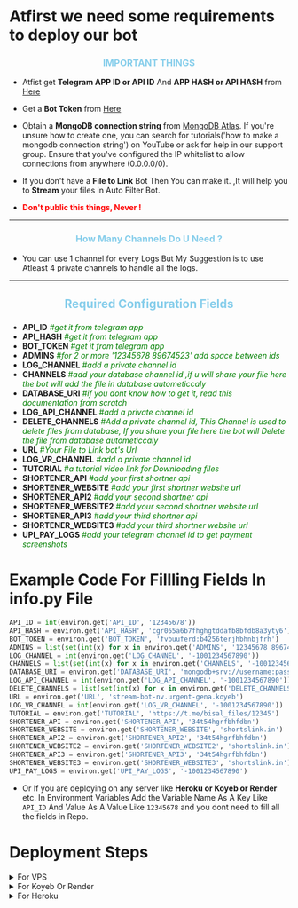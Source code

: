 # Atfirst we need some requirements to deploy our bot

<h3 align="center" style="color:skyblue">IMPORTANT THINGS</h3>

- Atfist get <b>Telegram APP ID or API ID</b> And <b> APP HASH or API HASH</b> from [Here](https://my.telegram.org/auth?to=apps)

- Get a <b>Bot Token</b> from [Here](https://telegram.me/BotFather)

- Obtain a <b>MongoDB connection string</b> from [MongoDB Atlas](https://www.mongodb.com/cloud/atlas). If you're unsure how to create one, you can search for tutorials('how to make a mongodb connection string') on YouTube or ask for help in our support group. Ensure that you've configured the IP whitelist to allow connections from anywhere (0.0.0.0/0).

- If you don't have a <b>File to Link</b> Bot Then You can make it. ,It will help you to <b>Stream</b> your files in Auto Filter Bot.
- <b style="color:red"> Don't public this things, Never !</b>

<hr>
<h3 align="center" style="color:skyblue">How Many Channels Do U Need ?</h3>

- You can use 1 channel for every Logs But My Suggestion is to use Atleast 4 private channels to handle all the logs.

<hr>
<h3 align="center" style="color:skyblue; font-size: 1.5em;">Required Configuration Fields</h3>

- **API_ID** <span style="color: green">#<i>get it from telegram app</i></span>
- **API_HASH** <span style="color: green">#<i>get it from telegram app</i></span>
- **BOT_TOKEN** <span style="color: green">#<i>get it from telegram app</i></span>
- **ADMINS** <span style="color: green">#<i>for 2 or more '12345678 89674523' add space between ids</i></span>
- **LOG_CHANNEL** <span style="color: green">#<i>add a private channel id</i></span>
- **CHANNELS** <span style="color: green">#<i>add your database channel id ,if u will share your file here the bot will add the file in database autometiccaly</i></span>
- **DATABASE_URI** <span style="color: green">#<i>if you dont know how to get it, read this documentation from scratch</i></span>
- **LOG_API_CHANNEL** <span style="color: green">#<i>add a private channel id</i></span>
- **DELETE_CHANNELS** <span style="color: green">#<i>Add a private channel id, This Channel is used to delete files from database, If you share your file here the bot will Delete the file from database autometiccaly</i></span>
- **URL** <span style="color: green">#<i>Your File to Link bot's Url</i></span>
- **LOG_VR_CHANNEL** <span style="color: green">#<i>add a private channel id</i></span>
- **TUTORIAL** <span style="color: green">#<i>a tutorial video link for Downloading files</i></span>
- **SHORTENER_API** <span style="color: green">#<i>add your first shortner api</i></span>
- **SHORTENER_WEBSITE** <span style="color: green">#<i>add your first shortner website url</i></span>
- **SHORTENER_API2** <span style="color: green">#<i>add your second shortner api</i></span>
- **SHORTENER_WEBSITE2** <span style="color: green">#<i>add your second shortner website url</i></span>
- **SHORTENER_API3** <span style="color: green">#<i>add your third shortner api</i></span>
- **SHORTENER_WEBSITE3** <span style="color: green">#<i>add your third shortner website url</i></span>
- **UPI_PAY_LOGS** <span style="color: green">#<i>add your telegram channel id to get payment screenshots</i></span>

# Example Code For Fillling Fields In info.py File

```py
API_ID = int(environ.get('API_ID', '12345678'))
API_HASH = environ.get('API_HASH', 'cgr055a6b7fhghgtddafb8bfdb8a3yty6')
BOT_TOKEN = environ.get('BOT_TOKEN', 'fvbuuferd:b4256terjhbhnbjfrh')
ADMINS = list(set(int(x) for x in environ.get('ADMINS', '12345678 89674523').split()))
LOG_CHANNEL = int(environ.get('LOG_CHANNEL', '-1001234567890'))
CHANNELS = list(set(int(x) for x in environ.get('CHANNELS', '-1001234567890 -1001234567890').split()))
DATABASE_URI = environ.get('DATABASE_URI', 'mongodb+srv://username:password@<cluster>.mongodb.net/<database>?retryWrites=true&w=majority')
LOG_API_CHANNEL = int(environ.get('LOG_API_CHANNEL', '-1001234567890'))
DELETE_CHANNELS = list(set(int(x) for x in environ.get('DELETE_CHANNELS', '-1001234567890 -1001234567890').split()))
URL = environ.get('URL', 'stream-bot-nv.urgent-gena.koyeb')
LOG_VR_CHANNEL = int(environ.get('LOG_VR_CHANNEL', '-1001234567890'))
TUTORIAL = environ.get('TUTORIAL', 'https://t.me/bisal_files/12345')
SHORTENER_API = environ.get('SHORTENER_API', '34t54hgrfbhfdbn')
SHORTENER_WEBSITE = environ.get('SHORTENER_WEBSITE', 'shortslink.in')
SHORTENER_API2 = environ.get('SHORTENER_API2', '34t54hgrfbhfdbn')
SHORTENER_WEBSITE2 = environ.get('SHORTENER_WEBSITE2', 'shortslink.in')
SHORTENER_API3 = environ.get('SHORTENER_API3', '34t54hgrfbhfdbn')
SHORTENER_WEBSITE3 = environ.get('SHORTENER_WEBSITE3', 'shortslink.in')
UPI_PAY_LOGS = environ.get('UPI_PAY_LOGS', '-1001234567890')
```

- Or If you are deploying on any server like <b>Heroku or Koyeb or Render</b> etc. In Environment Variables Add the Variable Name As A Key Like `API_ID` And Value As A Value Like `12345678`
  and you dont need to fill all the fields in Repo.

# Deployment Steps

<details>
<summary>For VPS</summary>

### First, install Python And Pip if you haven't already.

#### For Ubuntu/Debian

1. **Update the package list:**
   ```sh
   sudo apt update
   ```
2. **Install Python 3:**
   ```sh
   sudo apt install python3
   ```
3. **Install `pip` for Python 3:**
   ```sh
   sudo apt install python3-pip
   ```

#### For CentOS/RHEL

1. **Install the EPEL repository:**
   ```sh
   sudo yum install epel-release
   ```
2. **Install Python 3:**
   ```sh
   sudo yum install python3
   ```
3. **Install `pip` for Python 3:**
   ```sh
   sudo yum install python3-pip
   ```

#### For Fedora

1. **Update the package list:**
   ```sh
   sudo dnf update
   ```
2. **Install Python 3:**
   ```sh
   sudo dnf install python3
   ```
3. **Install `pip` for Python 3:**
   ```sh
   sudo dnf install python3-pip
   ```

#### For Arch Linux

1. **Update the package list:**
   ```sh
   sudo pacman -Syu
   ```
2. **Install Python and `pip`:**
   ```sh
   sudo pacman -S python python-pip
   ```

After running these commands, you should have both Python and `pip` installed on your VPS. You can verify the installations by running:

```sh
python3 --version
pip3 --version
```

### Now Create a Folder Named 'myBots' You can use any name you want.

To create a folder (directory) in Linux Vps, you need to use the `mkdir` command.

1. **Create a directory:**
   ```sh
   mkdir myBots
   ```
2. **Verify if directory is created or not:**
   ```sh
   ls
   ```

### Lets Enter To The Folder

1. **Change directory:**
   ```sh
   cd ./myBots
   ```
2. **Verify if directory is changed or not:**
   ```sh
   pwd
   ```

### Clone the Repo In The Folder `myBots` In Your VPS

1. **Clone the Repo Using this:**
   ```sh
   git clone https://github.com/biisal/biisal-filter-bot
   ```
2. **Verify if Repo is cloned or not:**
   ```sh
   ls
   ```

### Now Create A Virtual Environment

1. **Create A Virtual Environment:**
   ```sh
   python3 -m venv venv
   ```
2. **Verify if Virtual Environment is created or not:**
   ```sh
   ls
   ```
3. **Activate Virtual Environment:**
   ```sh
   source venv/bin/activate
   ```

### Now Enter To Our Bot Folder 'biisal-filter-bot'

```sh
cd ./biisal-filter-bot
```

### Edit info.py For Variables <span style="color:red ;opacity:0.5">#Optional</span>

If you want to edit any variable in your VPS then you can edit it here using:

```sh
nano ./info.py
```

Edit the Variables as per your need.

- To Save The edit use `Ctrl+O` then `Enter` and `Ctrl+X`

### Now Install All Requirements

```sh
pip3 install -r requirements.txt
```

### Now Run The Bot

```sh
python3 bot.py
```

<b style="color:skyblue">**Now Your Bot Is Ready 🔥**</b>

</details>

<details>
<summary>For Koyeb Or Render</summary>

### Deploying this bot in Render is Almost same as deploying it in Koyeb. You Just need to Follow the Steps.

- Fork the Repo And Import it in Koyeb or Render By Choosing Web Services.
- Choose python if any Server Asks For it.
- For Koyeb In Builder Section Choose Buildpack option.
- For Render Use This Build Command: `pip install -r requirements.txt`.
- For Koyeb You don't need to add Any Build Command.
- For run or start command, use this command: `gunicorn -b 0.0.0.0:5001 app:app & python3 bot.py`. If you encounter a "same port error," change the port number (5001). In Koyeb, you need to enable it.
- If you are using Render then add a Variable in Environment named `PYTHON_VERSION` with value `3.10.8`.
- Add All Env Variables In Environment Variables Section.

### Now Your Bot Is Ready To Deploy🔥

</details>

<details>
<summary>For Heroku</summary>

- Create A new app in Heroku.
- Import the forked repo.
- Deploy it.
- Add all Env Variables in app settings in Heroku.
- Check Resources if the dyno is on or off. If off, then turn it on.

### Now Your Bot Is Ready In Heroku Server🔥

</details>
